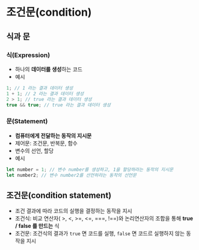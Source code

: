 # 조건문(condition)

## 식과 문

### 식(Expression)

- 하나의 **데이터를 생성**하는 코드
- 예시

```jsx
1; // 1 라는 결과 데이터 생성
1 + 1; // 2 라는 결과 데이터 생성
2 > 1; // true 라는 결과 데이터 생성
true && true; // true 라는 결과 데이터 생성
```

### 문(Statement)

- **컴퓨터에게 전달하는 동작의 지시문**
- 제어문: 조건문, 반복문, 함수
- 변수의 선언, 할당
- 예시

```jsx
let number = 1; // 변수 number를 생성하고, 1을 할당하라는 동작의 지시문
let number2; // 변수 number2를 선언하라는 동작의 선언문
```

## 조건문(condition statement)

- 조건 결과에 따라 코드의 실행을 결정하는 동작을 지시
- 조건식: 비교 연산자( >, <, >=, <=, ===, !==)와 논리연산자의 조합을 통해 **true / false 를 만드는** 식
- 조건문: 조건식의 결과가 `true` 면 코드를 실행, `false` 면 코드르 실행하지 않는 동작을 지시

